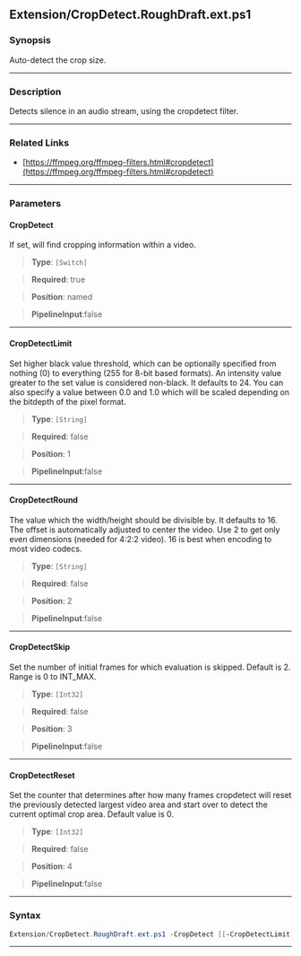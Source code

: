 
Extension/CropDetect.RoughDraft.ext.ps1
---------------------------------------
### Synopsis
Auto-detect the crop size.

---
### Description

Detects silence in an audio stream, using the cropdetect filter.

---
### Related Links
* [https://ffmpeg.org/ffmpeg-filters.html#cropdetect](https://ffmpeg.org/ffmpeg-filters.html#cropdetect)



---
### Parameters
#### **CropDetect**

If set, will find cropping information within a video.



> **Type**: ```[Switch]```

> **Required**: true

> **Position**: named

> **PipelineInput**:false



---
#### **CropDetectLimit**

Set higher black value threshold, which can be optionally specified from nothing (0) to everything (255 for 8-bit based formats). 
An intensity value greater to the set value is considered non-black. 
It defaults to 24. 
You can also specify a value between 0.0 and 1.0 which will be scaled depending on the bitdepth of the pixel format.



> **Type**: ```[String]```

> **Required**: false

> **Position**: 1

> **PipelineInput**:false



---
#### **CropDetectRound**

The value which the width/height should be divisible by. It defaults to 16. 
The offset is automatically adjusted to center the video. Use 2 to get only even dimensions (needed for 4:2:2 video). 
16 is best when encoding to most video codecs.



> **Type**: ```[String]```

> **Required**: false

> **Position**: 2

> **PipelineInput**:false



---
#### **CropDetectSkip**

Set the number of initial frames for which evaluation is skipped. Default is 2. Range is 0 to INT_MAX.



> **Type**: ```[Int32]```

> **Required**: false

> **Position**: 3

> **PipelineInput**:false



---
#### **CropDetectReset**

Set the counter that determines after how many frames cropdetect will reset the previously detected largest video area and 
start over to detect the current optimal crop area. Default value is 0.



> **Type**: ```[Int32]```

> **Required**: false

> **Position**: 4

> **PipelineInput**:false



---
### Syntax
```PowerShell
Extension/CropDetect.RoughDraft.ext.ps1 -CropDetect [[-CropDetectLimit] <String>] [[-CropDetectRound] <String>] [[-CropDetectSkip] <Int32>] [[-CropDetectReset] <Int32>] [<CommonParameters>]
```
---



